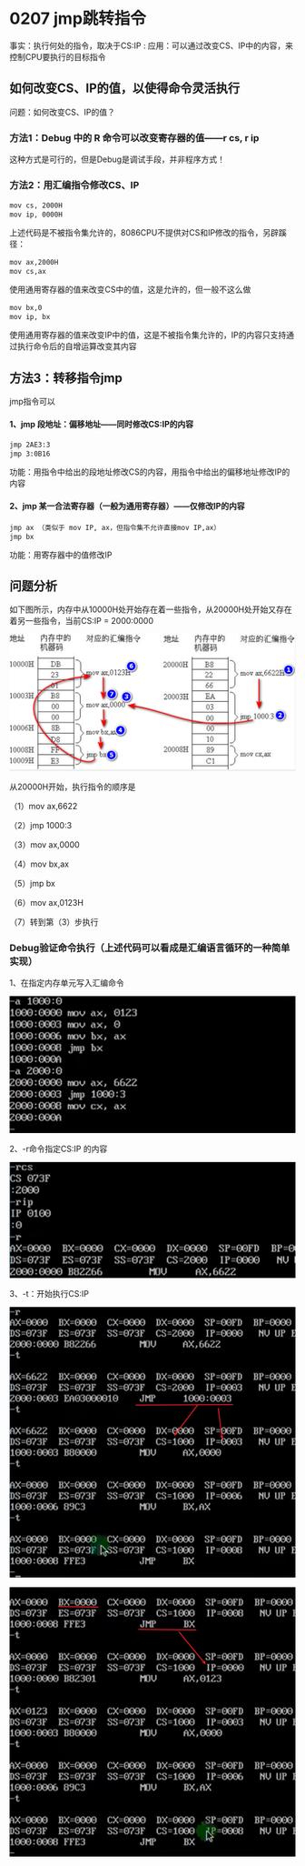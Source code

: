 # 0207 jmp跳转指令

事实：执行何处的指令，取决于CS:IP
: 应用：可以通过改变CS、IP中的内容，来控制CPU要执行的目标指令

## 如何改变CS、IP的值，以使得命令灵活执行

问题：如何改变CS、IP的值？

### 方法1：Debug 中的 R 命令可以改变寄存器的值——r cs, r ip

这种方式是可行的，但是Debug是调试手段，并非程序方式！

### 方法2：用汇编指令修改CS、IP

```assembly
mov cs, 2000H
mov ip, 0000H
```

上述代码是不被指令集允许的，8086CPU不提供对CS和IP修改的指令，另辟蹊径：

```assembly
mov ax,2000H
mov cs,ax
```
使用通用寄存器的值来改变CS中的值，这是允许的，但一般不这么做

```assembly
mov bx,0
mov ip, bx
```
使用通用寄存器的值来改变IP中的值，这是不被指令集允许的，IP的内容只支持通过执行命令后的自增运算改变其内容

## 方法3：转移指令jmp

jmp指令可以

#### 1、jmp 段地址：偏移地址——同时修改CS:IP的内容

```assembly
jmp 2AE3:3
jmp 3:0B16
```

功能：用指令中给出的段地址修改CS的内容，用指令中给出的偏移地址修改IP的内容

#### 2、jmp 某一合法寄存器（一般为通用寄存器）——仅修改IP的内容

```assembly
jmp ax （类似于 mov IP, ax，但指令集不允许直接mov IP,ax）
jmp bx
```

功能：用寄存器中的值修改IP  

## 问题分析

如下图所示，内存中从10000H处开始存在着一些指令，从20000H处开始又存在着另一些指令，当前CS:IP = 2000:0000

![image-20230903143705583](./assets/image-20230903143705583.png)

从20000H开始，执行指令的顺序是

（1）mov ax,6622

（2）jmp 1000:3

（3）mov ax,0000

（4）mov bx,ax

（5）jmp bx

（6）mov ax,0123H

（7）转到第（3）步执行  

### Debug验证命令执行（上述代码可以看成是汇编语言循环的一种简单实现）

1、在指定内存单元写入汇编命令

![image-20230903144658300](./assets/image-20230903144658300.png)

2、-r命令指定CS:IP 的内容

![image-20230903144751671](./assets/image-20230903144751671.png)

3、-t：开始执行CS:IP 

![image-20230903145023448](./assets/image-20230903145023448.png)

![image-20230903145150918](./assets/image-20230903145150918.png)

